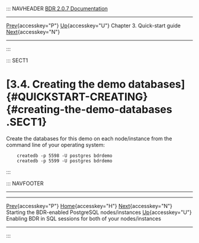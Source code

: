 ::: NAVHEADER
  [BDR 2.0.7 Documentation](index.md)
  ------------------------------------------------------------------------------------------------------- -------------------------------------- ------------------------------ -----------------------------------------------------------------------------------------------------------------
  [Prev](quickstart-starting.md "Starting the BDR-enabled PostgreSQL nodes/instances"){accesskey="P"}   [Up](quickstart.md){accesskey="U"}    Chapter 3. Quick-start guide    [Next](quickstart-enabling.md "Enabling BDR in SQL sessions for both of your nodes/instances"){accesskey="N"}

------------------------------------------------------------------------
:::

::: SECT1
# [3.4. Creating the demo databases]{#QUICKSTART-CREATING} {#creating-the-demo-databases .SECT1}

Create the databases for this demo on each node/instance from the
command line of your operating system:

``` PROGRAMLISTING
    createdb -p 5598 -U postgres bdrdemo
    createdb -p 5599 -U postgres bdrdemo

```
:::

::: NAVFOOTER

------------------------------------------------------------------------

  ----------------------------------------------------- -------------------------------------- ---------------------------------------------------------------
  [Prev](quickstart-starting.md){accesskey="P"}         [Home](index.md){accesskey="H"}                    [Next](quickstart-enabling.md){accesskey="N"}
  Starting the BDR-enabled PostgreSQL nodes/instances    [Up](quickstart.md){accesskey="U"}    Enabling BDR in SQL sessions for both of your nodes/instances
  ----------------------------------------------------- -------------------------------------- ---------------------------------------------------------------
:::
